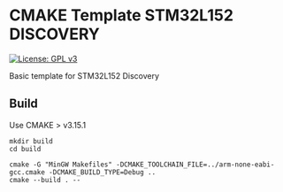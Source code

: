 # CMAKE Template STM32L152 DISCOVERY

[![License: GPL v3](https://img.shields.io/badge/License-GPLv3-blue.svg)](https://www.gnu.org/licenses/gpl-3.0)

Basic template for STM32L152 Discovery

## Build

Use CMAKE > v3.15.1

```
mkdir build
cd build

cmake -G "MinGW Makefiles" -DCMAKE_TOOLCHAIN_FILE=../arm-none-eabi-gcc.cmake -DCMAKE_BUILD_TYPE=Debug ..
cmake --build . --
```